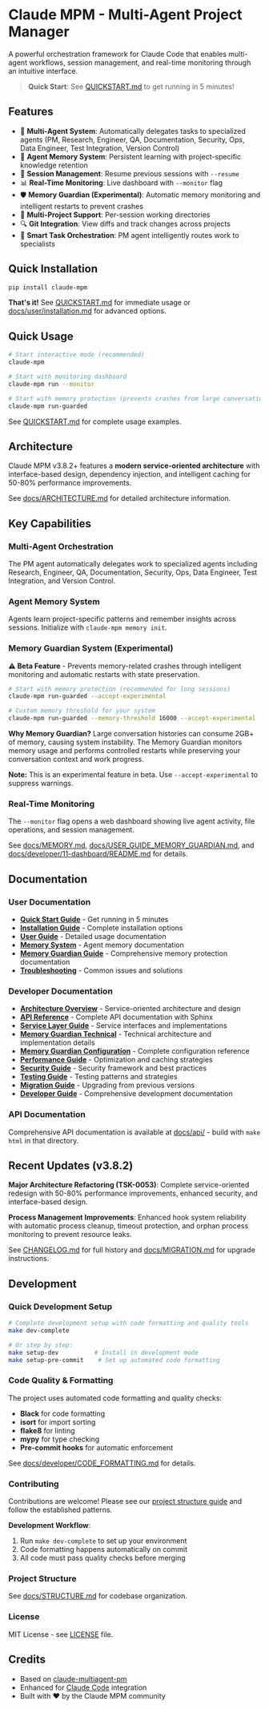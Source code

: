 # Claude MPM - Multi-Agent Project Manager

A powerful orchestration framework for Claude Code that enables multi-agent workflows, session management, and real-time monitoring through an intuitive interface.

> **Quick Start**: See [QUICKSTART.md](QUICKSTART.md) to get running in 5 minutes!

## Features

- 🤖 **Multi-Agent System**: Automatically delegates tasks to specialized agents (PM, Research, Engineer, QA, Documentation, Security, Ops, Data Engineer, Test Integration, Version Control)
- 🧠 **Agent Memory System**: Persistent learning with project-specific knowledge retention
- 🔄 **Session Management**: Resume previous sessions with `--resume` 
- 📊 **Real-Time Monitoring**: Live dashboard with `--monitor` flag
- 🛡️ **Memory Guardian (Experimental)**: Automatic memory monitoring and intelligent restarts to prevent crashes
- 📁 **Multi-Project Support**: Per-session working directories
- 🔍 **Git Integration**: View diffs and track changes across projects
- 🎯 **Smart Task Orchestration**: PM agent intelligently routes work to specialists

## Quick Installation

```bash
pip install claude-mpm
```

**That's it!** See [QUICKSTART.md](QUICKSTART.md) for immediate usage or [docs/user/installation.md](docs/user/installation.md) for advanced options.

## Quick Usage

```bash
# Start interactive mode (recommended)
claude-mpm

# Start with monitoring dashboard
claude-mpm run --monitor

# Start with memory protection (prevents crashes from large conversations)
claude-mpm run-guarded
```

See [QUICKSTART.md](QUICKSTART.md) for complete usage examples.


## Architecture

Claude MPM v3.8.2+ features a **modern service-oriented architecture** with interface-based design, dependency injection, and intelligent caching for 50-80% performance improvements.

See [docs/ARCHITECTURE.md](docs/ARCHITECTURE.md) for detailed architecture information.

## Key Capabilities

### Multi-Agent Orchestration
The PM agent automatically delegates work to specialized agents including Research, Engineer, QA, Documentation, Security, Ops, Data Engineer, Test Integration, and Version Control.

### Agent Memory System
Agents learn project-specific patterns and remember insights across sessions. Initialize with `claude-mpm memory init`.

### Memory Guardian System (Experimental)
**⚠️ Beta Feature** - Prevents memory-related crashes through intelligent monitoring and automatic restarts with state preservation.

```bash
# Start with memory protection (recommended for long sessions)
claude-mpm run-guarded --accept-experimental

# Custom memory threshold for your system
claude-mpm run-guarded --memory-threshold 16000 --accept-experimental  # 16GB
```

**Why Memory Guardian?** Large conversation histories can consume 2GB+ of memory, causing system instability. The Memory Guardian monitors memory usage and performs controlled restarts while preserving your conversation context and work progress.

**Note:** This is an experimental feature in beta. Use `--accept-experimental` to suppress warnings.

### Real-Time Monitoring
The `--monitor` flag opens a web dashboard showing live agent activity, file operations, and session management.

See [docs/MEMORY.md](docs/MEMORY.md), [docs/USER_GUIDE_MEMORY_GUARDIAN.md](docs/USER_GUIDE_MEMORY_GUARDIAN.md), and [docs/developer/11-dashboard/README.md](docs/developer/11-dashboard/README.md) for details.


## Documentation

### User Documentation
- **[Quick Start Guide](QUICKSTART.md)** - Get running in 5 minutes
- **[Installation Guide](docs/user/installation.md)** - Complete installation options
- **[User Guide](docs/user/)** - Detailed usage documentation
- **[Memory System](docs/MEMORY.md)** - Agent memory documentation
- **[Memory Guardian Guide](docs/USER_GUIDE_MEMORY_GUARDIAN.md)** - Comprehensive memory protection documentation
- **[Troubleshooting](docs/user/troubleshooting.md)** - Common issues and solutions

### Developer Documentation
- **[Architecture Overview](docs/ARCHITECTURE.md)** - Service-oriented architecture and design
- **[API Reference](docs/api/)** - Complete API documentation with Sphinx
- **[Service Layer Guide](docs/developer/SERVICES.md)** - Service interfaces and implementations
- **[Memory Guardian Technical](docs/MEMORY_GUARDIAN_TECHNICAL.md)** - Technical architecture and implementation details
- **[Memory Guardian Configuration](docs/MEMORY_GUARDIAN_CONFIG.md)** - Complete configuration reference
- **[Performance Guide](docs/PERFORMANCE.md)** - Optimization and caching strategies
- **[Security Guide](docs/SECURITY.md)** - Security framework and best practices
- **[Testing Guide](docs/TESTING.md)** - Testing patterns and strategies
- **[Migration Guide](docs/MIGRATION.md)** - Upgrading from previous versions
- **[Developer Guide](docs/developer/)** - Comprehensive development documentation

### API Documentation
Comprehensive API documentation is available at [docs/api/](docs/api/) - build with `make html` in that directory.

## Recent Updates (v3.8.2)

**Major Architecture Refactoring (TSK-0053)**: Complete service-oriented redesign with 50-80% performance improvements, enhanced security, and interface-based design.

**Process Management Improvements**: Enhanced hook system reliability with automatic process cleanup, timeout protection, and orphan process monitoring to prevent resource leaks.

See [CHANGELOG.md](CHANGELOG.md) for full history and [docs/MIGRATION.md](docs/MIGRATION.md) for upgrade instructions.

## Development

### Quick Development Setup
```bash
# Complete development setup with code formatting and quality tools
make dev-complete

# Or step by step:
make setup-dev          # Install in development mode
make setup-pre-commit    # Set up automated code formatting
```

### Code Quality & Formatting
The project uses automated code formatting and quality checks:
- **Black** for code formatting
- **isort** for import sorting
- **flake8** for linting
- **mypy** for type checking
- **Pre-commit hooks** for automatic enforcement

See [docs/developer/CODE_FORMATTING.md](docs/developer/CODE_FORMATTING.md) for details.

### Contributing
Contributions are welcome! Please see our [project structure guide](docs/STRUCTURE.md) and follow the established patterns.

**Development Workflow**:
1. Run `make dev-complete` to set up your environment
2. Code formatting happens automatically on commit
3. All code must pass quality checks before merging

### Project Structure
See [docs/STRUCTURE.md](docs/STRUCTURE.md) for codebase organization.

### License
MIT License - see [LICENSE](LICENSE) file.

## Credits

- Based on [claude-multiagent-pm](https://github.com/kfsone/claude-multiagent-pm)
- Enhanced for [Claude Code](https://docs.anthropic.com/en/docs/claude-code) integration
- Built with ❤️ by the Claude MPM community
